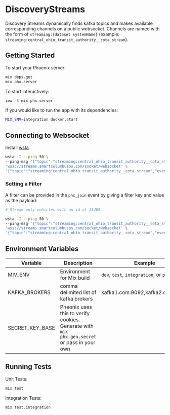 # DiscoveryStreams

Discovery Streams dynamically finds kafka topics and makes available corresponding channels on a public websocket.
Channels are named with the form of `streaming:{dataset systemName}` (example: `streaming:central_ohio_transit_authority__cota_stream`).

## Getting Started

To start your Phoenix server:

```bash
mix deps.get
mix phx.server
```

To start interactively:

```bash
iex -S mix phx.server
```

If you would like to run the app with its dependencies:
```bash
MIX_ENV=integration docker.start
```

## Connecting to Websocket

Install [wsta](https://github.com/esphen/wsta)

```bash
wsta -I --ping 50 \
--ping-msg '{"topic":"streaming:central_ohio_transit_authority__cota_stream","event":"heartbeat","payload":{},"ref":"1"}' \
'wss://streams.smartcolumbusos.com/socket/websocket' \
'{"topic":"streaming:central_ohio_transit_authority__cota_stream","event":"phx_join","payload":{},"ref":"1"}'
```

### Setting a Filter
A filter can be provided in the `phx_join` event by giving a filter key and value as the payload:

```bash
# Stream only vehicles with an id of 11409

wsta -I --ping 50 \
--ping-msg '{"topic":"streaming:central_ohio_transit_authority__cota_stream","event":"heartbeat","payload":{},"ref":"1"}' \
'wss://streams.smartcolumbusos.com/socket/websocket' \
'{"topic":"streaming:central_ohio_transit_authority__cota_stream","event":"phx_join","payload":{"vehicle.vehicle.id":"11409"},"ref":"1"}'
```

## Environment Variables

| Variable | Description | Example |
| -------- | ----------- | ------- |
| MIV_ENV | Environment for Mix build | `dev`, `test`, `integration`, or `prod` |
| KAFKA_BROKERS | comma delimited list of kafka brokers | kafka1.com:9092,kafka2.com:9092 |
| SECRET_KEY_BASE | Pheonix uses this to verify cookies. Generate with `mix phx.gen.secret` or pass in your own | |


## Running Tests

Unit Tests:
```bash
mix test
```

Integration Tests:
```bash
mix test.integration
```
